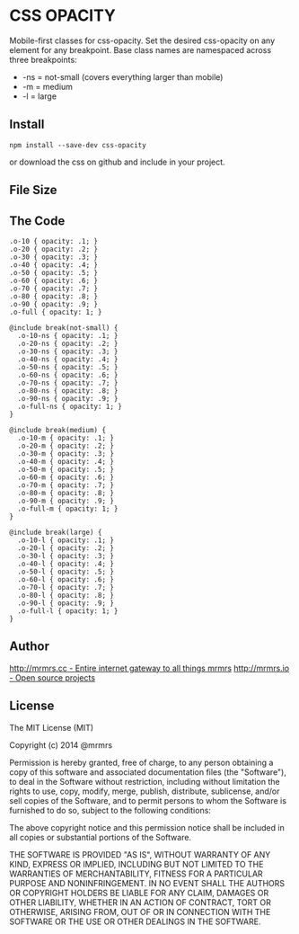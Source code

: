 # CSS OPACITY

  Mobile-first classes for css-opacity.
  Set the desired css-opacity on any element for any breakpoint.
  Base class names are namespaced across three breakpoints:

*  -ns = not-small (covers everything larger than mobile)
*  -m  = medium
*  -l  = large

## Install
```
npm install --save-dev css-opacity
```
or download the css on github and include in your project.

## File Size


## The Code
```
.o-10 { opacity: .1; }
.o-20 { opacity: .2; }
.o-30 { opacity: .3; }
.o-40 { opacity: .4; }
.o-50 { opacity: .5; }
.o-60 { opacity: .6; }
.o-70 { opacity: .7; }
.o-80 { opacity: .8; }
.o-90 { opacity: .9; }
.o-full { opacity: 1; }

@include break(not-small) {
  .o-10-ns { opacity: .1; }
  .o-20-ns { opacity: .2; }
  .o-30-ns { opacity: .3; }
  .o-40-ns { opacity: .4; }
  .o-50-ns { opacity: .5; }
  .o-60-ns { opacity: .6; }
  .o-70-ns { opacity: .7; }
  .o-80-ns { opacity: .8; }
  .o-90-ns { opacity: .9; }
  .o-full-ns { opacity: 1; }
}

@include break(medium) {
  .o-10-m { opacity: .1; }
  .o-20-m { opacity: .2; }
  .o-30-m { opacity: .3; }
  .o-40-m { opacity: .4; }
  .o-50-m { opacity: .5; }
  .o-60-m { opacity: .6; }
  .o-70-m { opacity: .7; }
  .o-80-m { opacity: .8; }
  .o-90-m { opacity: .9; }
  .o-full-m { opacity: 1; }
}

@include break(large) {
  .o-10-l { opacity: .1; }
  .o-20-l { opacity: .2; }
  .o-30-l { opacity: .3; }
  .o-40-l { opacity: .4; }
  .o-50-l { opacity: .5; }
  .o-60-l { opacity: .6; }
  .o-70-l { opacity: .7; }
  .o-80-l { opacity: .8; }
  .o-90-l { opacity: .9; }
  .o-full-l { opacity: 1; }
}

```

## Author

[http://mrmrs.cc - Entire internet gateway to all things mrmrs](http://mrmrs.cc)
[http://mrmrs.io - Open source projects](http://mrmrs.io)

## License

The MIT License (MIT)

Copyright (c) 2014 @mrmrs

Permission is hereby granted, free of charge, to any person obtaining a copy
of this software and associated documentation files (the "Software"), to deal
in the Software without restriction, including without limitation the rights
to use, copy, modify, merge, publish, distribute, sublicense, and/or sell
copies of the Software, and to permit persons to whom the Software is
furnished to do so, subject to the following conditions:

The above copyright notice and this permission notice shall be included in
all copies or substantial portions of the Software.

THE SOFTWARE IS PROVIDED "AS IS", WITHOUT WARRANTY OF ANY KIND, EXPRESS OR
IMPLIED, INCLUDING BUT NOT LIMITED TO THE WARRANTIES OF MERCHANTABILITY,
FITNESS FOR A PARTICULAR PURPOSE AND NONINFRINGEMENT. IN NO EVENT SHALL THE
AUTHORS OR COPYRIGHT HOLDERS BE LIABLE FOR ANY CLAIM, DAMAGES OR OTHER
LIABILITY, WHETHER IN AN ACTION OF CONTRACT, TORT OR OTHERWISE, ARISING FROM,
OUT OF OR IN CONNECTION WITH THE SOFTWARE OR THE USE OR OTHER DEALINGS IN
THE SOFTWARE.

